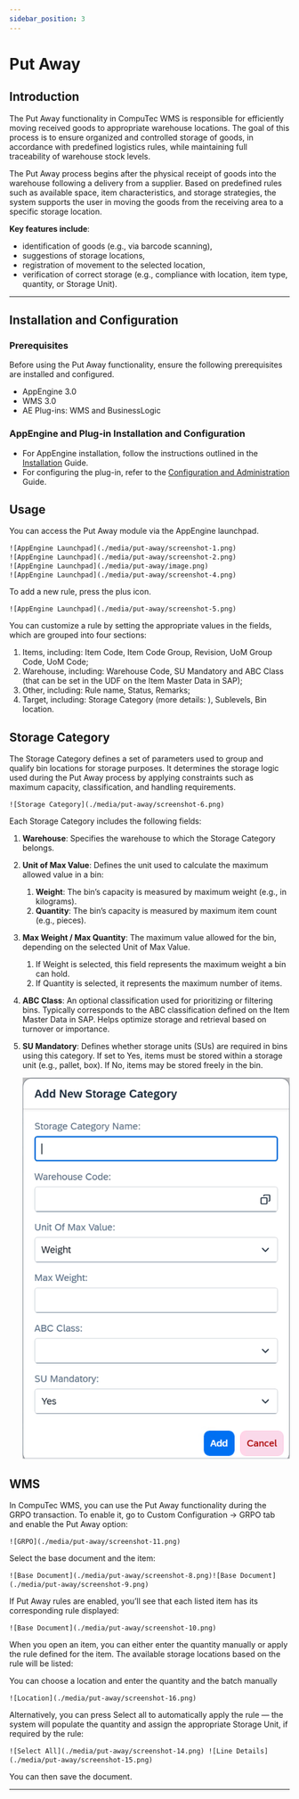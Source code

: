 ```yaml
---
sidebar_position: 3
---
```


# Put Away

## Introduction

The Put Away functionality in CompuTec WMS is responsible for efficiently moving received goods to appropriate warehouse locations. The goal of this process is to ensure organized and controlled storage of goods, in accordance with predefined logistics rules, while maintaining full traceability of warehouse stock levels.

The Put Away process begins after the physical receipt of goods into the warehouse following a delivery from a supplier. Based on predefined rules such as available space, item characteristics, and storage strategies, the system supports the user in moving the goods from the receiving area to a specific storage location.

**Key features include**:

- identification of goods (e.g., via barcode scanning),
- suggestions of storage locations,
- registration of movement to the selected location,
- verification of correct storage (e.g., compliance with location, item type, quantity, or Storage Unit).

---

## Installation and Configuration

### Prerequisites

Before using the Put Away functionality, ensure the following prerequisites are installed and configured.

- AppEngine 3.0
- WMS 3.0
- AE Plug-ins: WMS and BusinessLogic

### AppEngine and Plug-in Installation and Configuration

- For AppEngine installation, follow the instructions outlined in the [Installation](https://learn.computec.one/docs/appengine/administrators-guide/configuration-and-administration/installation) Guide.
- For configuring the plug-in, refer to the [Configuration and Administration](https://learn.computec.one/docs/appengine/administrators-guide/configuration-and-administration/configuration) Guide.

## Usage

You can access the Put Away module via the AppEngine launchpad.

    ![AppEngine Launchpad](./media/put-away/screenshot-1.png)
    ![AppEngine Launchpad](./media/put-away/screenshot-2.png)
    ![AppEngine Launchpad](./media/put-away/image.png)
    ![AppEngine Launchpad](./media/put-away/screenshot-4.png)

To add a new rule, press the plus icon.

    ![AppEngine Launchpad](./media/put-away/screenshot-5.png)

You can customize a rule by setting the appropriate values in the fields, which are grouped into four sections:

1. Items, including: Item Code, Item Code Group, Revision, UoM Group Code, UoM Code;
2. Warehouse, including: Warehouse Code, SU Mandatory and ABC Class (that can be set in the UDF on the Item Master Data in SAP);
3. Other, including: Rule name, Status, Remarks;
4. Target, including: Storage Category (more details: ), Sublevels, Bin location.

## Storage Category

The Storage Category defines a set of parameters used to group and qualify bin locations for storage purposes. It determines the storage logic used during the Put Away process by applying constraints such as maximum capacity, classification, and handling requirements.

    ![Storage Category](./media/put-away/screenshot-6.png)

Each Storage Category includes the following fields:

1. **Warehouse**: Specifies the warehouse to which the Storage Category belongs.
2. **Unit of Max Value**: Defines the unit used to calculate the maximum allowed value in a bin:
    1. **Weight**: The bin’s capacity is measured by maximum weight (e.g., in kilograms).
    2. **Quantity**: The bin’s capacity is measured by maximum item count (e.g., pieces).
3. **Max Weight / Max Quantity**: The maximum value allowed for the bin, depending on the selected Unit of Max Value.
    1. If Weight is selected, this field represents the maximum weight a bin can hold.
    2. If Quantity is selected, it represents the maximum number of items.
4. **ABC Class**: An optional classification used for prioritizing or filtering bins. Typically corresponds to the ABC classification defined on the Item Master Data in SAP. Helps optimize storage and retrieval based on turnover or importance.
5. **SU Mandatory**: Defines whether storage units (SUs) are required in bins using this category. If set to Yes, items must be stored within a storage unit (e.g., pallet, box). If No, items may be stored freely in the bin.

    ![SU Mandatory](./media/put-away/screenshot-7.png)

## WMS

In CompuTec WMS, you can use the Put Away functionality during the GRPO transaction.
To enable it, go to Custom Configuration → GRPO tab and enable the Put Away option:

    ![GRPO](./media/put-away/screenshot-11.png)

Select the base document and the item:

    ![Base Document](./media/put-away/screenshot-8.png)![Base Document](./media/put-away/screenshot-9.png)

If Put Away rules are enabled, you’ll see that each listed item has its corresponding rule displayed:

    ![Base Document](./media/put-away/screenshot-10.png)

When you open an item, you can either enter the quantity manually or apply the rule defined for the item. The available storage locations based on the rule will be listed:

You can choose a location and enter the quantity and the batch manually

    ![Location](./media/put-away/screenshot-16.png)

Alternatively, you can press Select all to automatically apply the rule — the system will populate the quantity and assign the appropriate Storage Unit, if required by the rule:

    ![Select All](./media/put-away/screenshot-14.png) ![Line Details](./media/put-away/screenshot-15.png)

You can then save the document.

---
